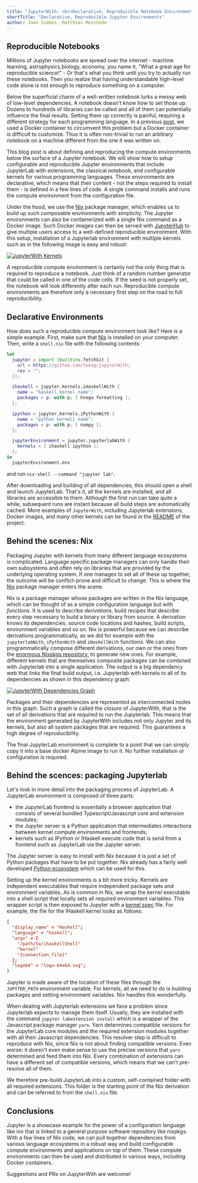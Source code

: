 ```yaml
---
title: "JupyterWith: <br>Declarative, Reproducible Notebook Environments"
shortTitle: "Declarative, Reproducible Jupyter Environments"
author: Juan Simões, Matthias Meschede
---
```


<meta name="twitter:card" content="summary_large_image" />
<meta name="twitter:site" content="@tweagio" />
<meta name="twitter:creator" content="@tweagio" />
<meta name="twitter:image" content="https://www.tweag.io/img/posts/jupyter-kernels-box.png">
<meta property="og:url" content="https://www.tweag.io/posts/2019-02-28-jupyter-with.html" />
<meta property="og:title" content="JupyterWith: Declarative, Reproducible Notebook Environments" />
<meta property="og:description" content="Millions of Jupyter notebooks are spread over the internet - machine learning, astrophysics, biology, economy, you name it. What a great age for reproducible science! Or that's what you think until you try to actually run these notebooks. Then you realize that having understandable high-level code alone is not enough to reproduce something on a computer. JupyterWith is a solution to this problem." />
<meta property="og:image" content="https://www.tweag.io/img/posts/jupyter-kernels-box.png" />

[jupyter-ihaskell]: ./2019-01-23-jupyterlab-ihaskell.html
[mapping-nixpkgs]: ./2019-02-06-mapping-open-source.html
[ihaskell]: https://github.com/gibiansky/IHaskell
[jupyterWith]: https://github.com/tweag/jupyterWith
[nix]: https://nixos.org/nix
[nixpkgs]: https://github.com/NixOS/nixpkgs
[JupyterHub]: https://github.com/jupyterhub/jupyterhub
[jupyter-kernel]: https://jupyter-client.readthedocs.io/en/stable/kernels.html#kernel-specs
[python-nix]: https://nixos.org/nixpkgs/manual/#python

## Reproducible Notebooks

Millions of Jupyter notebooks are spread over the internet - machine learning, astrophysics,biology, economy, you name it.
"What a great age for reproducible science!" - Or that's what you think until you try to actually run these notebooks.
Then you realize that having understandable high-level code alone is not enough to reproduce something on a computer.

Below the superficial charm of a well-written notebook lurks a messy web of low-level dependencies.
A notebook doesn't know how to set those up.
Dozens to hundreds of libraries can be called and all of them can potentially influence the final results.
Setting them up correctly is painful, requiring a different strategy for each programming language.
In a previous [post][jupyter-ihaskell], we used a Docker container to circumvent this problem but a Docker container is difficult to customize.
Thus it is often non-trivial to run an arbitrary notebook on a machine different from the one it was written on.

This blog post is about defining and reproducing the compute environments below the surface of a Jupyter notebook.
We will show how to setup configurable and reproducible Jupyter environments that include JupyterLab with extensions, the classical notebook, and configurable kernels for various programming languages.
These environments are declarative, which means that their content - not the steps required to install them - is defined in a few lines of code.
A single command installs and runs the compute environment from the configuration file.

Under the hood, we use the [Nix][nix] package manager, which enables us to build up such composable environments with simplicity.
The Jupyter environments can also be containerized with a single Nix command as a Docker image.
Such Docker images can then be served with [JupyterHub][JupyterHub] to give multiple users access to a well-defined reproducible environment.
With this setup, installation of a Jupyterlab environment with multiple kernels such as in the following image is easy and robust:

<a href="../img/posts/jupyter-kernels.png">
<img
  title="JupyterWith Kernels"
  src="../img/posts/jupyter-kernels.png"
  style="max-width:100%; max-height:100%;"
/>
</a>

A reproducible compute environment is certainly not the only thing that is required to reproduce a notebook.
Just think of a random number generator that could be called in one of the code cells.
If the seed is not properly set, the notebook will look differently after each run.
Reproducible compute environments are therefore only a necessary first step on the road to full reproducibility.

## Declarative Environments

How does such a reproducible compute environment look like?
Here is a simple example.
First, make sure that [Nix][nix] is installed on your computer.
Then, write a `shell.nix` file with the following contents:

```nix
let
  jupyter = import (builtins.fetchGit {
    url = https://github.com/tweag/jupyterWith;
    rev = "";
  });

  ihaskell = jupyter.kernels.iHaskellWith {
    name = "haskell kernel name";
    packages = p: with p; [ hvega formatting ];
  };

  ipython = jupyter.kernels.iPythonWith {
    name = "python kernell name";
    packages = p: with p; [ numpy ];
  };

  jupyterEnvironment = jupyter.jupyterlabWith {
    kernels = [ ihaskell ipython ];
  };
in
  jupyterEnvironment.env
```

and run `nix-shell --command "jupyter lab"`.

After downloading and building of all dependencies, this should open a shell and launch JupyterLab.
That's it, all the kernels are installed, and all libraries are accessible to them.
Although the first run can take quite a while, subsequent runs are instant because all build steps are automatically cached.
More examples of `JupyterWith`, including Jupyterlab extensions, Docker images, and many other kernels can be found in the [README][jupyterWith] of the project.

## Behind the scenes: Nix

Packaging Jupyter with kernels from many different language ecosystems is complicated.
Language specific package managers can only handle their own subsystems and often rely on libraries that are provided by the underlying operating system.
If one manages to set all of these up together, the outcome will be conflict-prone and difficult to change.
This is where the [Nix][nix] package manager enters the scene.

Nix is a package manager whose packages are written in the Nix language, which can be thought of as a simple configuration language but with _functions_.
It is used to describe _derivations_, build recipes that describe every step necessary to build a binary or library from source.
A derivation knows its dependencies, source code locations and hashes, build scripts, environment variables and so on.
Nix is powerful because we can describe derivations programmatically, as we did for example with the `jupyterlabWith`, `iPythonWith` and `iHaskellWith` functions.
We can also programmatically compose different derivations, our own or the ones from the [enormous Nixpkgs repository][mapping-nixpkgs], to generate new ones.
For example, different kernels that are themselves composite packages can be combined with Jupyterlab into a single application.
The output is a big dependency web that links the final build output, i.e. Jupyterlab with kernels to all of its dependencies as shown in this dependency graph:

<a href="../img/posts/jupyter-graph.png">
<img
  title="JupyterWith Dependencies Graph"
  src="../img/posts/jupyter-graph.png"
  style="max-width: 100%;max-height: 100%;"
/>
</a>

Packages and their dependencies are represented as interconnected nodes in this graph.
Such a graph is called the _closure_ of JupyterWith, that is the set of all derivations that are required to run the Jupyterlab.
This means that the environment generated by JupyterWith includes not only Jupyter and its kernels, but also all system packages that are required.
This guarantees a high degree of reproducibility.

The final JupyterLab environment is complete to a point that we can simply copy it into a base docker Alpine image to run it.
No further installation or configuration is required.

## Behind the scences: packaging Jupyterlab

Let's look in more detail into the packaging process of JupyterLab.
A JupyterLab environment is composed of three parts:

- the JupyterLab frontend is essentially a browser application that consists of several bundled Typescript/Javascript core and extension modules;
- the Jupyter server is a Python application that intermediates interactions between kernel compute environments and frontends;
- kernels such as IPython or IHaskell execute code that is send from a frontend such as JupyterLab via the Jupyter server.

The Jupyter server is easy to install with Nix because it is just a set of Python packages that have to be put together.
Nix already has a fairly well developed [Python ecosystem][python-nix] which can be used for this.

Setting up the kernel environments is a bit more tricky.
Kernels are independent executables that require independent package sets and environment variables.
As is common in Nix, we wrap the kernel executable into a shell script that locally sets all required environment variables.
This wrapper script is then exposed to Jupyter with a [kernel spec][jupyter-kernel] file.
For example, the file for the IHaskell kernel looks as follows:

``` json
{
  "display_name" = "Haskell";
  "language" = "haskell";
  "argv" = [
    "/path/to/ihaskellShell"
    "kernel"
    "{connection_file}"
  ];
  "logo64" = "logo-64x64.svg";
}
```
Jupyter is made aware of the location of these files through the `JUPYTER_PATH` environment variable.
For kernels, all we need to do is building packages and setting environment variables.
Nix handles this wonderfully.

When dealing with Jupyterlab extensions we face a problem since Jupyterlab expects to manage them itself.
Usually, they are installed with the command `jupyter labextension install` which is a wrapper of the Javascript package manager `yarn`.
Yarn determines compatible versions for the JupyterLab core modules and the required extension modules together with all their Javascript dependencies.
This resolver step is difficult to reproduce with Nix, since Nix is not about finding compatible versions.
Even worse: it doesn't even make sense to use the precise versions that `yarn` determined and feed them into Nix.
Every combination of extensions can have a different set of compatible versions, which means that we can't pre-resolve all of them.

We therefore pre-build JupyterLab into a custom, self-contained folder with all required extensions.
This folder is the starting point of the Nix derivation and can be referred to from the `shell.nix` file.

## Conclusions

Jupyter is a showcase example for the power of a configuration language like nix that is linked to a general purpose software repository like nixpkgs.
With a few lines of Nix code, we can pull together dependencies from various language ecosystems in a robust way and build configurable compute environments and applications on top of them.
These compute environments can then be used and distributed in various ways, including Docker containers.

Suggestions and PRs on JupyterWith are welcome!

